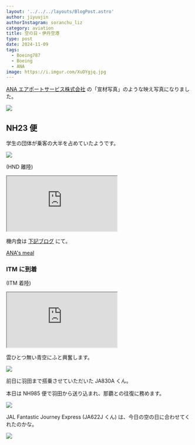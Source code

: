 ```yaml
---
layout: '../../../layouts/BlogPost.astro'
author: jiyuujin
authorInstagram: soranchu_liz
category: aviation
title: 空の日・伊丹空港
type: post
date: 2024-11-09
tags:
  - Boeing787
  - Boeing
  - ANA
image: https://i.imgur.com/XuOYgjq.jpg
---
```


[ANA エアポートサービス株式会社](https://www.anaas.ana-g.com/) の「宣材写真」のような映え写真になりました。

![](/assets/img/20241109/ANAAS.JPG)

## NH23 便

学生の団体が乗客の大半を占めていたようです。

![](/assets/img/20241109/JA610A.JPG)

(HND 離陸)

<div class="wrapper">
  <div class="container">
    <iframe src="https://www.youtube.com/embed/_wCvJ11ustU" class="player" title="Boeing767 音" loading="lazy"></iframe>
  </div>
</div>

機内食は [下記ブログ](https://soratabi.nekohack.me/posts/2024-11-09-ana-meal) にて。

[ANA's meal](https://soratabi.nekohack.me/posts/2024-11-09-ana-meal)

### ITM に到着

(ITM 着陸)

<div class="wrapper">
  <div class="container">
    <iframe src="https://www.youtube.com/embed/-sLnHSyQZfc" class="player" title="Boeing767 音" loading="lazy"></iframe>
  </div>
</div>

雲ひとつ無い青空にふと興奮します。

![](/assets/img/20241109/IMG_9146.JPG)

前日に羽田まで搭乗させていただいた JA830A くん。

本日は NH985 便で羽田から送り込まれ、那覇との往復に務めます。

![](/assets/img/20241109/IMG_9147.JPG)

JAL Fantastic Journey Express (JA622J くん) は、今日の空の日に合わせてくれたのかな。

![](/assets/img/20241109/JA622J.JPG)
